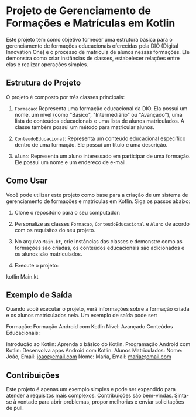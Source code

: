 # Projeto de Gerenciamento de Formações e Matrículas em Kotlin

Este projeto tem como objetivo fornecer uma estrutura básica para o gerenciamento de formações educacionais oferecidas pela DIO (Digital Innovation One) e o processo de matrícula de alunos nessas formações. Ele demonstra como criar instâncias de classes, estabelecer relações entre elas e realizar operações simples.

## Estrutura do Projeto

O projeto é composto por três classes principais:

1. `Formacao`: Representa uma formação educacional da DIO. Ela possui um nome, um nível (como "Básico", "Intermediário" ou "Avançado"), uma lista de conteúdos educacionais e uma lista de alunos matriculados. A classe também possui um método para matricular alunos.

2. `ConteudoEducacional`: Representa um conteúdo educacional específico dentro de uma formação. Ele possui um título e uma descrição.

3. `Aluno`: Representa um aluno interessado em participar de uma formação. Ele possui um nome e um endereço de e-mail.

## Como Usar

Você pode utilizar este projeto como base para a criação de um sistema de gerenciamento de formações e matrículas em Kotlin. Siga os passos abaixo:

1. Clone o repositório para o seu computador:


2. Personalize as classes `Formacao`, `ConteudoEducacional` e `Aluno` de acordo com os requisitos do seu projeto.

3. No arquivo `Main.kt`, crie instâncias das classes e demonstre como as formações são criadas, os conteúdos educacionais são adicionados e os alunos são matriculados.

4. Execute o projeto:

kotlin Main.kt


## Exemplo de Saída

Quando você executar o projeto, verá informações sobre a formação criada e os alunos matriculados nela. Um exemplo de saída pode ser:

Formação: Formação Android com Kotlin
Nível: Avançado
Conteúdos Educacionais:

Introdução ao Kotlin: Aprenda o básico do Kotlin.
Programação Android com Kotlin: Desenvolva apps Android com Kotlin.
Alunos Matriculados:
Nome: João, Email: joao@email.com
Nome: Maria, Email: maria@email.com

## Contribuições

Este projeto é apenas um exemplo simples e pode ser expandido para atender a requisitos mais complexos. Contribuições são bem-vindas. Sinta-se à vontade para abrir problemas, propor melhorias e enviar solicitações de pull.
